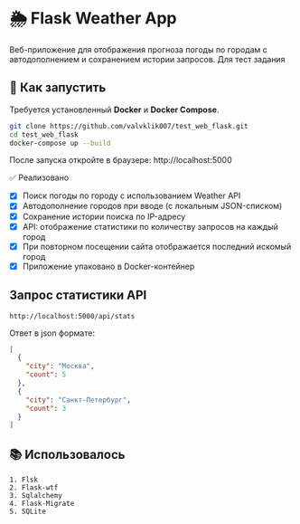 # 🌦 Flask Weather App

Веб-приложение для отображения прогноза погоды по городам с автодополнением и сохранением истории запросов. Для тест задания

## 🚀 Как запустить

Требуется установленный **Docker** и **Docker Compose**.

```bash
git clone https://github.com/valvklik007/test_web_flask.git
cd test_web_flask
docker-compose up --build
```
После запуска откройте в браузере: http://localhost:5000

✅ Реализовано

- [x] Поиск погоды по городу с использованием Weather API
- [x] Автодополнение городов при вводе (с локальным JSON-списком)
- [x] Сохранение истории поиска по IP-адресу
- [x] API: отображение статистики по количеству запросов на каждый город
- [x] При повторном посещении сайта отображается последний искомый город
- [x] Приложение упаковано в Docker-контейнер

## Запрос статистики API
```
http://localhost:5000/api/stats
```
Ответ в json формате:
```json
[
  {
    "city": "Москва",
    "count": 5
  },
  {
    "city": "Санкт-Петербург",
    "count": 3
  }
]
```

## 📚 Использовалось
```
1. Flsk
2. Flask-wtf
3. Sqlalchemy
4. Flask-Migrate
5. SQLite
```
